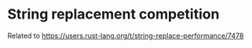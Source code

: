 # String replacement competition

Related to https://users.rust-lang.org/t/string-replace-performance/7478


